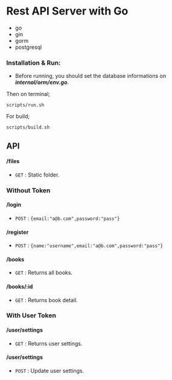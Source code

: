 # Rest API Server with Go

* go
* gin
* gorm
* postgresql

### Installation & Run:
 
* Before running, you should set the database informations on  ***internal/orm/env.go***. 

Then on terminal;
```
scripts/run.sh
```
For build;
```
scripts/build.sh
```
## API
#### /files
* `GET` : Static folder.
### Without Token
#### /login
* `POST` : `{email:"a@b.com",password:"pass"}`
#### /register
* `POST` : `{name:"username",email:"a@b.com",password:"pass"}`
#### /books
* `GET` : Returns all books.
#### /books/:id
* `GET` : Returns book detail.

### With User Token
#### /user/settings
* `GET` : Returns user settings.
#### /user/settings
* `POST` : Update user settings.